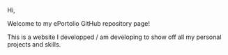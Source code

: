 Hi,

Welcome to my ePortolio GitHub repository page!

This is a website I developped / am developing to show off all my personal projects and skills.
